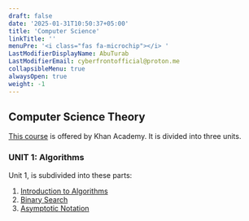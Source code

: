 ```yaml
---
draft: false
date: '2025-01-31T10:50:37+05:00'
title: 'Computer Science'
linkTitle: ''
menuPre: '<i class="fas fa-microchip"></i> '
LastModifierDisplayName: AbuTurab
LastModifierEmail: cyberfrontofficial@proton.me
collapsibleMenu: true
alwaysOpen: true
weight: -1
---
```


## Computer Science Theory

[This course](https://www.khanacademy.org/computing/computer-science) is offered by Khan Academy. It is divided into three units.

### UNIT 1: Algorithms

Unit 1, is subdivided into these parts:

1. [Introduction to Algorithms](/computer-science/computer-science-theory/unit-1/intro-to-algorithms)
2. [Binary Search](/computer-science/computer-science-theory/unit-1/binary-search)
3. [Asymptotic Notation](/computer-science/computer-science-theory/unit-1/asymptotic-notation)